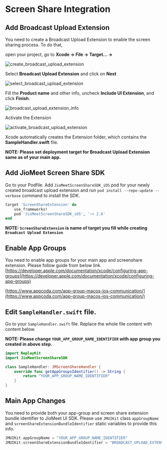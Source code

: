 # Screen Share Integration


## Add Broadcast Upload Extension

You need to create a Broadcast Upload Extension to enable the screen sharing process. To do that,

open your project, go to **Xcode -> File -> Target... ->** 

![create_broadcast_upload_extension](https://storage.googleapis.com/cpass-sdk/assets/screenshots/iOS/screenshare_1.png)

Select **Broadcast Upload Extension** and click on **Next**

![select_broadcast_upload_extension](https://storage.googleapis.com/cpass-sdk/assets/screenshots/iOS/screenshare_2.png)

Fill the **Product name** and other info, uncheck **Include UI Extension**, and click **Finish**.

![broadcast_upload_extension_info](https://storage.googleapis.com/cpass-sdk/assets/screenshots/iOS/screenshare_3.png)

Activate the Extension

![activate_broadcast_upload_extension](https://storage.googleapis.com/cpass-sdk/assets/screenshots/iOS/screenshare_4.png)

Xcode automatically creates the Extension folder, which contains the **SampleHandler.swift** file.

**NOTE: Please set deployment target for Broadcast Upload Extension same as of your main app.**


## Add JioMeet Screen Share SDK

Go to your Podfile. Add `JioMeetScreenShareSDK_iOS` pod for your newly created broadcast upload extension and run `pod install --repo-update --verbose` command to install the SDK.

```ruby
target 'ScreenShareExtension' do
	use_frameworks!
	pod 'JioMeetScreenShareSDK_iOS', '~> 2.6'
end
```

**NOTE: `ScreenShareExtension` is name of target you fill while creating `Broadcast Upload Extension`**


## Enable App Groups

You need to enable app groups for your main app and screenshare extension. Please follow guide from below link.
[https://developer.apple.com/documentation/xcode/configuring-app-groups](https://developer.apple.com/documentation/xcode/configuring-app-groups)

[https://www.appcoda.com/app-group-macos-ios-communication/](https://www.appcoda.com/app-group-macos-ios-communication/)


## Edit `SampleHandler.swift` file.

Go to your `SampleHandler.swift` file. Replace the whole file content with content below.

**NOTE: Please change `YOUR_APP_GROUP_NAME_IDENTIFIER` with app group you created in above step.**

```swift
import ReplayKit
import JioMeetScreenShareSDK

class SampleHandler: JMScreenShareHandler {
    override func getAppGroupsIdentifier() -> String {
        return "YOUR_APP_GROUP_NAME_IDENTIFIER"
    }
}
```


## Main App Changes

You need to provide both your app-group and screen share extension bundle identifier to JioMeet UI SDK. Please use `JMUIKit` class `appGroupName` and `screenShareExtensionBundleIdentifier` static variables to provide this info.

```swift
JMUIKit.appGroupName = "YOUR_APP_GROUP_NAME_IDENTIFIER"
JMUIKit.screenShareExtensionBundleIdentifier = "BROADCAST_UPLOAD_EXTENSION_IDENTIFIER"
```
